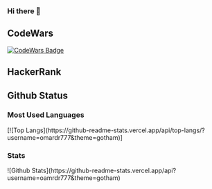 ### Hi there 👋

<!--
**omardr777/omardr777** is a ✨ _special_ ✨ repository because its `README.md` (this file) appears on your GitHub profile.

Here are some ideas to get you started:

- 🔭 I’m currently working on ...
- 🌱 I’m currently learning ...
- 👯 I’m looking to collaborate on ...
- 🤔 I’m looking for help with ...
- 💬 Ask me about ...
- 📫 How to reach me: ...
- 😄 Pronouns: ...
- ⚡ Fun fact: ...
-->
<h2> CodeWars</h2>

[![CodeWars Badge](https://www.codewars.com/users/omardr777/badges/large)](https://www.codewars.com/users/omardr777)

<h2> HackerRank </h2>

<h2> Github Status </h2>

<h3> Most Used Languages </h3>
[![Top Langs](https://github-readme-stats.vercel.app/api/top-langs/?username=omardr777&theme=gotham)]

<h3>Stats </h3>
![Github Stats](https://github-readme-stats.vercel.app/api?username=oamrdr777&theme=gotham)
